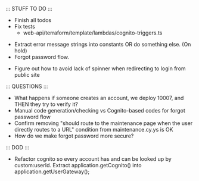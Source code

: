 ::: STUFF TO DO :::
- Finish all todos
- Fix tests
  - web-api/terraform/template/lambdas/cognito-triggers.ts
+ Extract error message strings into constants OR do something else. (On hold)
+ Forgot password flow.
- Figure out how to avoid lack of spinner when redirecting to login from public site

::: QUESTIONS :::
- What happens if someone creates an account, we deploy 10007, and THEN they try to verify it?
- Manual code generation/checking vs Cognito-based codes for forgot password flow
- Confirm removing "should route to the maintenance page when the user directly routes to a URL" condition from maintenance.cy.ys is OK
- How do we make forgot password more secure? 

::: DOD :::
- Refactor cognito so every account has and can be looked up by custom:userId. Extract application.getCognito() into application.getUserGateway();
